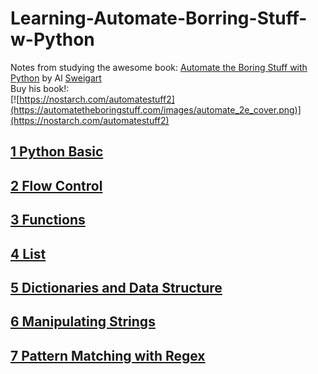 # Learning-Automate-Borring-Stuff-w-Python
Notes from studying the awesome book: [Automate the Boring Stuff with Python](https://automatetheboringstuff.com/) by Al [Sweigart](https://alsweigart.com/)  
Buy his book!:  
[![https://nostarch.com/automatestuff2](https://automatetheboringstuff.com/images/automate_2e_cover.png)](https://nostarch.com/automatestuff2)

## [1 Python Basic](https://github.com/0marg/Learning-Automate-Borring-Stuff-w-Python/blob/master/Chapter1-python_basics.md)  
## [2 Flow Control](https://github.com/0marg/Learning-Automate-Borring-Stuff-w-Python/blob/master/Chapter2-Flow_control.md)  
## [3 Functions](https://github.com/0marg/Learning-Automate-Borring-Stuff-w-Python/blob/master/Chapter3-Functions.md)
## [4 List](https://github.com/0marg/Learning-Automate-Borring-Stuff-w-Python/blob/master/Chapter4-Lists.md)
## [5 Dictionaries and Data Structure](https://github.com/0marg/Learning-Automate-Borring-Stuff-w-Python/blob/master/Chapter5-Dictionaries-and-Data-Structure.md)
## [6 Manipulating Strings](https://github.com/0marg/Learning-Automate-Borring-Stuff-w-Python/blob/master/Chapter6-Manipulating-Strings.md)
## [7 Pattern Matching with Regex](https://github.com/0marg/Learning-Automate-Borring-Stuff-w-Python/blob/master/Chapter7-Pattern-Matching-with-Regex.md)